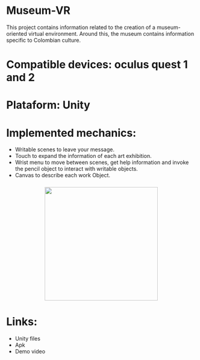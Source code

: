 # Museum-VR

This project contains information related to the creation of a museum-oriented virtual environment. Around this, the museum contains information specific to Colombian culture.

# Compatible devices: oculus quest 1 and 2

# Plataform: Unity

# Implemented mechanics:

* Writable scenes to leave your message.
* Touch to expand the information of each art exhibition.
* Wrist menu to move between scenes, get help information and invoke the pencil object to interact with writable objects.
* Canvas to describe each work Object.

<h3 align="center">
  <img src="images/gif1.gif" width="300">
</h3>

# Links:

* Unity files
* Apk
* Demo video
